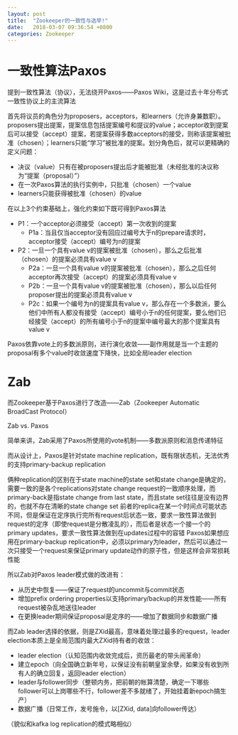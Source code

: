 ```yaml
---
layout: post
title:  "Zookeeper的一致性与选举!"
date:   2018-03-07 09:36:54 +0800
categories: Zookeeper
---
```

# 一致性算法Paxos
提到一致性算法（协议），无法绕开Paxos——Paxos Wiki，这是过去十年分布式一致性协议上的主流算法

首先将议员的角色分为proposers，acceptors，和learners（允许身兼数职）。proposers提出提案，提案信息包括提案编号和提议的value；acceptor收到提案后可以接受（accept）提案，若提案获得多数acceptors的接受，则称该提案被批准（chosen）；learners只能“学习”被批准的提案。划分角色后，就可以更精确的定义问题：

- 决议（value）只有在被proposers提出后才能被批准（未经批准的决议称为“提案（proposal）”）
- 在一次Paxos算法的执行实例中，只批准（chosen）一个value
- learners只能获得被批准（chosen）的value

在以上3个约束基础上，强化约束如下既可得到Paxos算法

- P1：一个acceptor必须接受（accept）第一次收到的提案
    - P1a：当且仅当acceptor没有回应过编号大于n的prepare请求时，acceptor接受（accept）编号为n的提案
- P2：一旦一个具有value v的提案被批准（chosen），那么之后批准（chosen）的提案必须具有value v
    - P2a：一旦一个具有value v的提案被批准（chosen），那么之后任何acceptor再次接受（accept）的提案必须具有value v
    - P2b：一旦一个具有value v的提案被批准（chosen），那么以后任何proposer提出的提案必须具有value v
    - P2c：如果一个编号为n的提案具有value v，那么存在一个多数派，要么他们中所有人都没有接受（accept）编号小于n的任何提案，要么他们已经接受（accept）的所有编号小于n的提案中编号最大的那个提案具有value v

Paxos依靠vote上的多数派原则，进行演化收敛——副作用就是当一个主题的proposal有多个value时收敛速度下降快，比如全局leader election

# Zab
而Zookeeper基于Paxos进行了改造——Zab（Zookeeper Automatic BroadCast Protocol）

Zab vs. Paxos

简单来讲，Zab采用了Paxos所使用的vote机制——多数派原则和消息传递特征

而从设计上，Paxos是针对state machine replication，既有限状态机，无法优秀的支持primary-backup replication

俩种replication的区别在于state machine的state set和state change是确定的，需要一致的是各个replications对state change request的一致顺序处理，而primary-back是指state change from last state，而且state set往往是没有边界的，也就不存在清晰的state change set
前者的replica在某一个时间点可能状态不同，但是保证在定序执行完所有request后状态一致，要求一致性算法做到request的定序（即使request是分散凌乱的），而后者是状态一个接一个的primary updates，要求一致性算法做到在updates过程中的容错
Paxos如果想应用在primary-backup replication中，必须以primary为leader，然后可以通过一次只接受一个request来保证primary update动作的原子性，但是这样会非常损耗性能

所以Zab对Paxos leader模式做的改进有：

- 从历史中恢复——保证了request的uncommit与commit状态
- 增加prefix ordering properties以支持primary/backup的并发性能——所有request被杂乱地送往leader
- 在更换leader期间保证proposal是定序的——增加了数据同步和数据广播

而Zab leader选择的依据，则是ZXid最高，意味着处理过最多的request，leader election本质上是全局范围内最大ZXid持有者的收敛：

- leader election（认知范围内收敛完成后，资历最老的带头闹革命）
- 建立epoch（向全国确立新年号，以保证没有前朝皇室余孽，如果没有收到所有人的确立回复，返回leader election）
- leader与follower同步（整顿内务，把前朝的帐算清楚，确定一下哪些follower可以上岗哪些不行，follower差不多就绪了，开始挂着新epoch搞生产）
- 数据广播（日常工作，发号施令，以[ZXid, data]向follower传达）

（貌似和kafka log replication的模式略相似）

